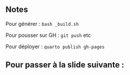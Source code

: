 ## Notes

Pour générer : ```bash _build.sh```

Pour pousser sur GH : ```git push``` etc 

Pour déployer : ```quarto publish gh-pages``` 

## Pour passer à la slide suivante : 

</section>
<section>